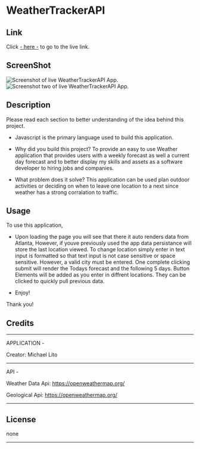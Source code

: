 # WeatherTrackerAPI

## Link

Click [- here -]() to go to the live link.

## ScreenShot

![Screenshot of live WeatherTrackerAPI App.]()
![Screenshot two of live WeatherTrackerAPI App.]()

## Description

Please read each section to better understanding of the idea behind this project.

- Javascript is the primary language used to build this application. 

- Why did you build this project? To provide an easy to use Weather application that provides users with a weekly forecast 
  as well a current day forecast and to better display my skills and assets as a software developer
  to hiring jobs and companies. 

- What problem does it solve? This application can be used plan outdoor activities or deciding on when to leave one location
  to a next since weather has a strong corralation to traffic. 

## Usage

To use this application,

- Upon loading the page you will see that there it auto renders data from Atlanta, However, if youve previously used the app
  data persistance will store the last location viewed. To change location simply enter in text input is formatted so that 
  text input is not case sensitive or space sensitive. However, a valid city must be entered. One complete clicking submit will
  render the Todays forecast and the following 5 days. Button Elements will be added as you enter in diffrent locations. They can be
  clicked to quickly pull previous data. 



- Enjoy!

Thank you!

## Credits
____________________________________________

APPLICATION - 

Creator: Michael Lito

____________________________________________

API -  

Weather Data Api: https://openweathermap.org/

Geological Api: https://openweathermap.org/

____________________________________________



## License

none

---
